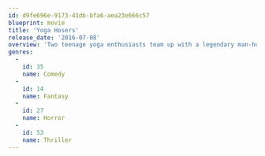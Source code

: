 ```yaml
---
id: d9fe696e-9173-41db-bfa6-aea23e666c57
blueprint: movie
title: 'Yoga Hosers'
release_date: '2016-07-08'
overview: 'Two teenage yoga enthusiasts team up with a legendary man-hunter to battle with an ancient evil presence that is threatening their major party plans.'
genres:
  -
    id: 35
    name: Comedy
  -
    id: 14
    name: Fantasy
  -
    id: 27
    name: Horror
  -
    id: 53
    name: Thriller
---
```

